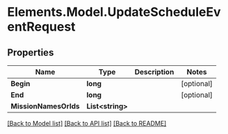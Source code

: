 # Elements.Model.UpdateScheduleEventRequest

## Properties

Name | Type | Description | Notes
------------ | ------------- | ------------- | -------------
**Begin** | **long** |  | [optional] 
**End** | **long** |  | [optional] 
**MissionNamesOrIds** | **List&lt;string&gt;** |  | 

[[Back to Model list]](../README.md#documentation-for-models) [[Back to API list]](../README.md#documentation-for-api-endpoints) [[Back to README]](../README.md)

